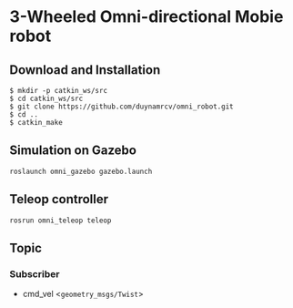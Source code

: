 # 3-Wheeled Omni-directional Mobie robot
## Download and Installation
```
$ mkdir -p catkin_ws/src
$ cd catkin_ws/src
$ git clone https://github.com/duynamrcv/omni_robot.git
$ cd ..
$ catkin_make
```
## Simulation on Gazebo
```
roslaunch omni_gazebo gazebo.launch
```
## Teleop controller
```
rosrun omni_teleop teleop
```
## Topic
### Subscriber
* cmd_vel <```geometry_msgs/Twist```>
